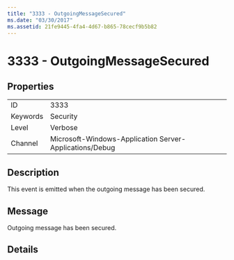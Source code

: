 ```yaml
---
title: "3333 - OutgoingMessageSecured"
ms.date: "03/30/2017"
ms.assetid: 21fe9445-4fa4-4d67-b865-78cecf9b5b82
---
```

# 3333 - OutgoingMessageSecured

## Properties  
  
|||  
|-|-|  
|ID|3333|  
|Keywords|Security|  
|Level|Verbose|  
|Channel|Microsoft-Windows-Application Server-Applications/Debug|  
  
## Description  

 This event is emitted when the outgoing message has been secured.  
  
## Message  

 Outgoing message has been secured.  
  
## Details
